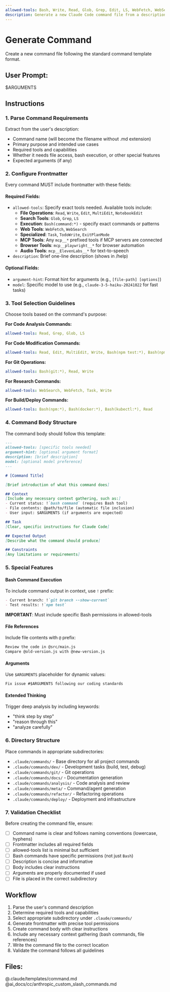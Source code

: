 ```yaml
---
allowed-tools: Bash, Write, Read, Glob, Grep, Edit, LS, WebFetch, WebSearch
description: Generate a new Claude Code command file from a description
---
```


# Generate Command
Create a new command file following the standard command template format.

## User Prompt:
$ARGUMENTS

## Instructions

### 1. Parse Command Requirements
Extract from the user's description:
- Command name (will become the filename without .md extension)
- Primary purpose and intended use cases
- Required tools and capabilities
- Whether it needs file access, bash execution, or other special features
- Expected arguments (if any)

### 2. Configure Frontmatter
Every command MUST include frontmatter with these fields:

#### Required Fields:
- `allowed-tools`: Specify exact tools needed. Available tools include:
  - **File Operations**: `Read`, `Write`, `Edit`, `MultiEdit`, `NotebookEdit`
  - **Search Tools**: `Glob`, `Grep`, `LS`
  - **Execution**: `Bash(command:*)` - specify exact commands or patterns
  - **Web Tools**: `WebFetch`, `WebSearch`
  - **Specialized**: `Task`, `TodoWrite`, `ExitPlanMode`
  - **MCP Tools**: Any `mcp__*` prefixed tools if MCP servers are connected
  - **Browser Tools**: `mcp__playwright__*` for browser automation
  - **Audio Tools**: `mcp__ElevenLabs__*` for text-to-speech
- `description`: Brief one-line description (shows in /help)

#### Optional Fields:
- `argument-hint`: Format hint for arguments (e.g., `[file-path] [options]`)
- `model`: Specific model to use (e.g., `claude-3-5-haiku-20241022` for fast tasks)

### 3. Tool Selection Guidelines

Choose tools based on the command's purpose:

**For Code Analysis Commands:**
```yaml
allowed-tools: Read, Grep, Glob, LS
```

**For Code Modification Commands:**
```yaml
allowed-tools: Read, Edit, MultiEdit, Write, Bash(npm test:*), Bash(npm run:*)
```

**For Git Operations:**
```yaml
allowed-tools: Bash(git:*), Read, Write
```

**For Research Commands:**
```yaml
allowed-tools: WebSearch, WebFetch, Task, Write
```

**For Build/Deploy Commands:**
```yaml
allowed-tools: Bash(npm:*), Bash(docker:*), Bash(kubectl:*), Read
```

### 4. Command Body Structure

The command body should follow this template:

```markdown
---
allowed-tools: [specific tools needed]
argument-hint: [optional argument format]
description: [brief description]
model: [optional model preference]
---

# [Command Title]

[Brief introduction of what this command does]

## Context
[Include any necessary context gathering, such as:]
- Current status: !`bash command` (requires Bash tool)
- File contents: @path/to/file (automatic file inclusion)
- User input: $ARGUMENTS (if arguments are expected)

## Task
[Clear, specific instructions for Claude Code]

## Expected Output
[Describe what the command should produce]

## Constraints
[Any limitations or requirements]
```

### 5. Special Features

#### Bash Command Execution
To include command output in context, use `!` prefix:
```markdown
- Current branch: !`git branch --show-current`
- Test results: !`npm test`
```
**IMPORTANT**: Must include specific Bash permissions in allowed-tools

#### File References
Include file contents with `@` prefix:
```markdown
Review the code in @src/main.js
Compare @old-version.js with @new-version.js
```

#### Arguments
Use `$ARGUMENTS` placeholder for dynamic values:
```markdown
Fix issue #$ARGUMENTS following our coding standards
```

#### Extended Thinking
Trigger deep analysis by including keywords:
- "think step by step"
- "reason through this"
- "analyze carefully"

### 6. Directory Structure

Place commands in appropriate subdirectories:
- `.claude/commands/` - Base directory for all project commands
- `.claude/commands/dev/` - Development tasks (build, test, debug)
- `.claude/commands/git/` - Git operations
- `.claude/commands/docs/` - Documentation generation
- `.claude/commands/analysis/` - Code analysis and review
- `.claude/commands/meta/` - Command/agent generation
- `.claude/commands/refactor/` - Refactoring operations
- `.claude/commands/deploy/` - Deployment and infrastructure

### 7. Validation Checklist

Before creating the command file, ensure:
- [ ] Command name is clear and follows naming conventions (lowercase, hyphens)
- [ ] Frontmatter includes all required fields
- [ ] allowed-tools list is minimal but sufficient
- [ ] Bash commands have specific permissions (not just `Bash`)
- [ ] Description is concise and informative
- [ ] Body includes clear instructions
- [ ] Arguments are properly documented if used
- [ ] File is placed in the correct subdirectory

## Workflow
1. Parse the user's command description
2. Determine required tools and capabilities
3. Select appropriate subdirectory under `.claude/commands/`
4. Generate frontmatter with precise tool permissions
5. Create command body with clear instructions
6. Include any necessary context gathering (bash commands, file references)
7. Write the command file to the correct location
8. Validate the command follows all guidelines

## Files:
@.claude/templates/command.md
@ai_docs/cc/anthropic_custom_slash_commands.md
